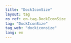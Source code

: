```yaml
---
title: "DockIconSize"
layout: tag
ro_ref: en-tag-DockIconSize
tag: "DockIconSize"
tag_web: "dockiconsize"
lang: en
---
```

